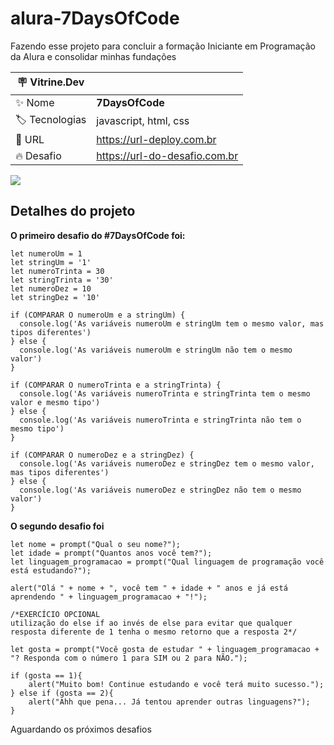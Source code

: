 # alura-7DaysOfCode

Fazendo esse projeto para concluir a formação Iniciante em Programação da Alura e consolidar minhas fundações

| :placard: Vitrine.Dev |     |
| -------------  | --- |
| :sparkles: Nome        | **7DaysOfCode**
| :label: Tecnologias | javascript, html, css
| :rocket: URL         | https://url-deploy.com.br
| :fire: Desafio     | https://url-do-desafio.com.br

<!-- Inserir imagem com a #vitrinedev ao final do link -->
![](https://cdn.pixabay.com/photo/2016/03/27/18/54/technology-1283624_960_720.jpg#vitrinedev)

## Detalhes do projeto

<b>O primeiro desafio do #7DaysOfCode foi:</b>

    let numeroUm = 1
    let stringUm = '1'
    let numeroTrinta = 30
    let stringTrinta = '30'
    let numeroDez = 10
    let stringDez = '10'

    if (COMPARAR O numeroUm e a stringUm) {
      console.log('As variáveis numeroUm e stringUm tem o mesmo valor, mas tipos diferentes')
    } else {
      console.log('As variáveis numeroUm e stringUm não tem o mesmo valor')
    }

    if (COMPARAR O numeroTrinta e a stringTrinta) {
      console.log('As variáveis numeroTrinta e stringTrinta tem o mesmo valor e mesmo tipo')
    } else {
      console.log('As variáveis numeroTrinta e stringTrinta não tem o mesmo tipo')
    }

    if (COMPARAR O numeroDez e a stringDez) {
      console.log('As variáveis numeroDez e stringDez tem o mesmo valor, mas tipos diferentes')
    } else {
      console.log('As variáveis numeroDez e stringDez não tem o mesmo valor')
    }

<b>O segundo desafio foi</b>

    let nome = prompt("Qual o seu nome?");
	let idade = prompt("Quantos anos você tem?");
	let linguagem_programacao = prompt("Qual linguagem de programação você está estudando?");

	alert("Olá " + nome + ", você tem " + idade + " anos e já está aprendendo " + linguagem_programacao + "!");

	/*EXERCÍCIO OPCIONAL
	utilização do else if ao invés de else para evitar que qualquer
	resposta diferente de 1 tenha o mesmo retorno que a resposta 2*/

	let gosta = prompt("Você gosta de estudar " + linguagem_programacao + "? Responda com o número 1 para SIM ou 2 para NÃO.");

	if (gosta == 1){
		alert("Muito bom! Continue estudando e você terá muito sucesso.");
	} else if (gosta == 2){ 
		alert("Ahh que pena... Já tentou aprender outras linguagens?");
	}

Aguardando os próximos desafios
